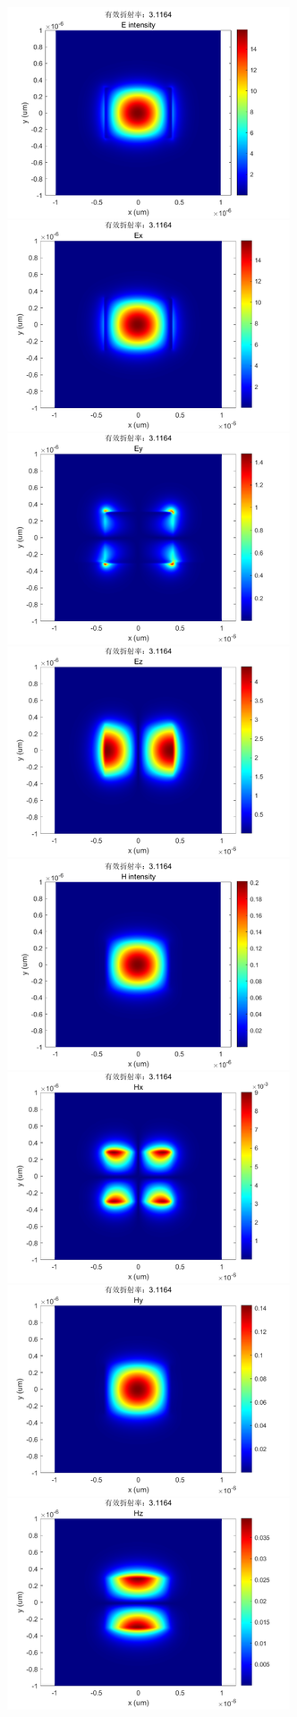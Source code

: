 ![text](../../Output/waveguide/mode1/mode1_E_intensity.png) ![text](../../Output/waveguide/mode1/mode1_Ex_amplitude.png) ![text](../../Output/waveguide/mode1/mode1_Ey_amplitude.png) ![text](../../Output/waveguide/mode1/mode1_Ez_amplitude.png) ![text](../../Output/waveguide/mode1/mode1_H_intensity.png) ![text](../../Output/waveguide/mode1/mode1_Hx_amplitude.png) ![text](../../Output/waveguide/mode1/mode1_Hy_amplitude.png) ![text](../../Output/waveguide/mode1/mode1_Hz_amplitude.png)

 

